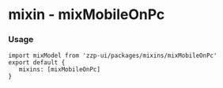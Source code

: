 # mixin - mixMobileOnPc

### Usage
```
import mixModel from 'zzp-ui/packages/mixins/mixMobileOnPc'
export default {
   mixins: [mixMobileOnPc]
}
```
